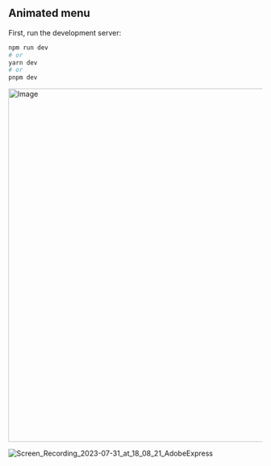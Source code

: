 ## Animated menu

First, run the development server:

```bash
npm run dev
# or
yarn dev
# or
pnpm dev
```

<img src="https://github.com/fernanda-freitas/animated-menu/assets/33285862/231734b1-92d0-4c5a-92aa-d19b31356f7f" alt="Image" width="700">

![Screen_Recording_2023-07-31_at_18_08_21_AdobeExpress](https://github.com/fernanda-freitas/animated-menu/assets/33285862/231734b1-92d0-4c5a-92aa-d19b31356f7f)
